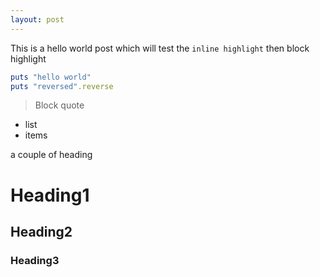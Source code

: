 ```yaml
---
layout: post
---
```


This is a hello world post which will test the `inline highlight` then
block highlight
```ruby
puts "hello world"
puts "reversed".reverse
```

> Block quote

- list
- items

a couple of heading
# Heading1
## Heading2
### Heading3
